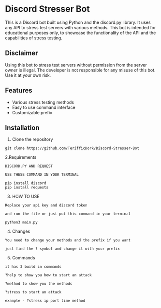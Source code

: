 # Discord Stresser Bot

This is a Discord bot built using Python and the discord.py library. It uses any API to stress test servers with various methods. This bot is intended for educational purposes only, to showcase the functionality of the API and the capabilities of stress testing.

## Disclaimer

Using this bot to stress test servers without permission from the server owner is illegal. The developer is not responsible for any misuse of this bot. Use it at your own risk.

## Features

- Various stress testing methods
- Easy to use command interface
- Customizable prefix

## Installation

1. Clone the repository
```gitclone
git clone https://github.com/TerifficDork/Discord-Stresser-Bot
```

2.Requirements
```
DISCORD.PY AND REQUEST 

USE THESE COMMAND IN YOUR TERMINAL

pip install discord
pip install requests
```

3. HOW TO USE
```
Replace your api key and discord token

and run the file or just put this command in your terminal

python3 main.py

```


4. Changes
```
You need to change your methods and the prefix if you want 

just find the ? symbol and change it with your prefix
```

5. Commands

```
it has 3 build in commands 

?help to show you how to start an attack

?method to show you the methods

?stress to start an attack

example - ?stress ip port time method
```



